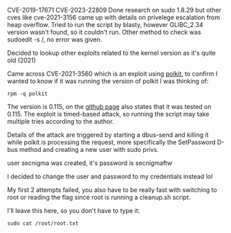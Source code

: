 CVE-2019-17671
CVE-2023-22809
 Done research on sudo 1.8.29 but other cves like cve-2021-3156 came up with details on privelege escalation from heap overflow. Tried to run the script by blasty, however GLIBC_2.34 version wasn't found, so it couldn't run. Other method to check was sudoedit -s /, no error was given.

Decided to lookup other exploits related to the kernel version as it's quite old (2021)

Came across CVE-2021-3560 which is an exploit using <a href="https://github.blog/2021-06-10-privilege-escalation-polkit-root-on-linux-with-bug/">polkit</a>, to confirm I wanted to know if it was running the version of polkit I was thinking of:

    rpm -q polkit

The version is 0.115, on the <a href="https://github.com/secnigma/CVE-2021-3560-Polkit-Privilege-Esclation">github page</a> also states that it was tested on 0.115. The exploit is timed-based attack, so running the script may take multiple tries according to the author.  

Details of the attack are triggered by starting a dbus-send and killing it while polkit is processing the request, more specifically the SetPassword D-bus method and creating a new user with sudo privs.

user secnigma was created, it's password is secnigmaftw

I decided to change the user and password to my credentials instead lol

My first 2 attempts failed, you also have to be really fast with switching to root or reading the flag since root is running a cleanup.sh script.

I'll leave this here, so you don't have to type it:

    sudo cat /root/root.txt